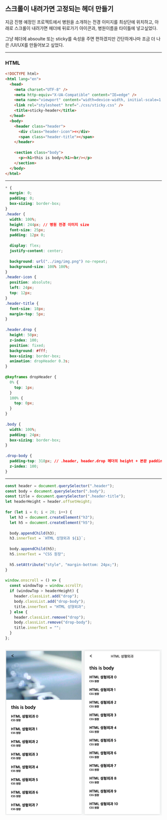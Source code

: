 ## 스크롤이 내려가면 고정되는 헤더 만들기

지금 진행 예정인 프로젝트에서 병원을 소개하는 전경 이미지를 최상단에 위치하고,
아래로 스크롤이 내려가면 헤더에 뒤로가기 아이콘과, 병원이름을 타이틀에 넣고싶었다.

그냥 헤더에 absoulte 또는 sticky를 속성을 주면 편하겠지만
간단하게나마 조금 더 나은 /UI/UX를 만들어보고 싶었다.

---

### HTML

```html
<!DOCTYPE html>
<html lang="en">
  <head>
    <meta charset="UTF-8" />
    <meta http-equiv="X-UA-Compatible" content="IE=edge" />
    <meta name="viewport" content="width=device-width, initial-scale=1.0" />
    <link rel="stylesheet" href="./css/sticky.css" />
    <title>sticky-header</title>
  </head>
  <body>
    <header class="header">
      <div class="header-icon"><</div>
      <span class="header-title"></span>
    </header>

    <section class="body">
      <p><h1>this is body</h1><br/></p>
    </section>
  </body>
</html>
```

---

```css
* {
  margin: 0;
  padding: 0;
  box-sizing: border-box;
}
.header {
  width: 100%;
  height: 244px; // 병원 전경 이미지 size
  font-size: 25px;
  padding: 12px 0;

  display: flex;
  justify-content: center;

  background: url("../img/img.png") no-repeat;
  background-size: 100% 100%;
}
.header-icon {
  position: absolute;
  left: 24px;
  top: 12px;
}
.header-title {
  font-size: 18px;
  margin-top: 5px;
}

.header.drop {
  height: 50px;
  z-index: 100;
  position: fixed;
  background: #fff;
  box-sizing: border-box;
  animation: dropHeader 0.3s;
}

@keyframes dropHeader {
  0% {
    top: 1px;
  }
  100% {
    top: 0px;
  }
}

.body {
  width: 100%;
  padding: 24px;
  box-sizing: border-box;
}

.drop-body {
  padding-top: 318px; // .header, header.drop 헤더의 height + 본문 padding
  z-index: 100;
}
```

---

```javascript
const header = document.querySelector(".header");
const body = document.querySelector(".body");
const title = document.querySelector(".header-title");
let headerHeight = header.offsetHeight;

for (let i = 0; i < 20; i++) {
  let h3 = document.createElement("h3");
  let h5 = document.createElement("h5");

  body.appendChild(h3);
  h3.innerText = `HTML 성형외과 ${i}`;

  body.appendChild(h5);
  h5.innerText = "CSS 원장";

  h5.setAttribute("style", "margin-bottom: 24px;");
}

window.onscroll = () => {
  const windowTop = window.scrollY;
  if (windowTop > headerHeight) {
    header.classList.add("drop");
    body.classList.add("drop-body");
    title.innerText = "HTML 성형외과";
  } else {
    header.classList.remove("drop");
    body.classList.remove("drop-body");
    title.innerText = "";
  }
};
```

<div style="display: flex;">

  ![before](./screenshot/screenshot01.png)

  ![after](./screenshot/screenshot02.png)

</div>
